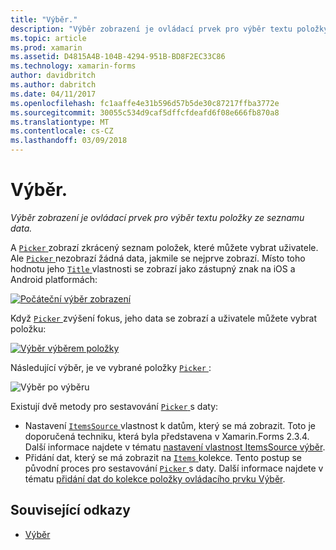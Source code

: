 ```yaml
---
title: "Výběr."
description: "Výběr zobrazení je ovládací prvek pro výběr textu položky ze seznamu data."
ms.topic: article
ms.prod: xamarin
ms.assetid: D4815A4B-104B-4294-951B-BD8F2EC33C86
ms.technology: xamarin-forms
author: davidbritch
ms.author: dabritch
ms.date: 04/11/2017
ms.openlocfilehash: fc1aaffe4e31b596d57b5de30c87217ffba3772e
ms.sourcegitcommit: 30055c534d9caf5dffcfdeafd6f08e666fb870a8
ms.translationtype: MT
ms.contentlocale: cs-CZ
ms.lasthandoff: 03/09/2018
---
```

# <a name="picker"></a>Výběr.

_Výběr zobrazení je ovládací prvek pro výběr textu položky ze seznamu data._

A [ `Picker` ](https://developer.xamarin.com/api/type/Xamarin.Forms.Picker/) zobrazí zkrácený seznam položek, které můžete vybrat uživatele. Ale [ `Picker` ](https://developer.xamarin.com/api/type/Xamarin.Forms.Picker/) nezobrazí žádná data, jakmile se nejprve zobrazí. Místo toho hodnotu jeho [ `Title` ](https://developer.xamarin.com/api/property/Xamarin.Forms.Picker.Title/) vlastnosti se zobrazí jako zástupný znak na iOS a Android platformách:

[![](images/picker-initial.png "Počáteční výběr zobrazení")](images/picker-initial-large.png#lightbox "počáteční výběr zobrazení")

Když [ `Picker` ](https://developer.xamarin.com/api/type/Xamarin.Forms.Picker/) zvýšení fokus, jeho data se zobrazí a uživatele můžete vybrat položku:

[![](images/picker-selection.png "Výběr výběrem položky")](images/picker-selection-large.png#lightbox "výběr výběrem položky")

Následující výběr, je ve vybrané položky [ `Picker` ](https://developer.xamarin.com/api/type/Xamarin.Forms.Picker/):

![](images/picker-after-selection.png "Výběr po výběru")

Existují dvě metody pro sestavování [ `Picker` ](https://developer.xamarin.com/api/type/Xamarin.Forms.Picker/) s daty:

- Nastavení [ `ItemsSource` ](https://developer.xamarin.com/api/property/Xamarin.Forms.Picker.ItemsSource/) vlastnost k datům, který se má zobrazit. Toto je doporučená techniku, která byla představena v Xamarin.Forms 2.3.4. Další informace najdete v tématu [nastavení vlastnost ItemsSource výběr](populating-itemssource.md).
- Přidání dat, který se má zobrazit na [ `Items` ](https://developer.xamarin.com/api/property/Xamarin.Forms.Picker.Items/) kolekce. Tento postup se původní proces pro sestavování [ `Picker` ](https://developer.xamarin.com/api/type/Xamarin.Forms.Picker/) s daty. Další informace najdete v tématu [přidání dat do kolekce položky ovládacího prvku Výběr](populating-items.md).


## <a name="related-links"></a>Související odkazy

- [Výběr](https://developer.xamarin.com/api/type/Xamarin.Forms.Picker/)
